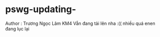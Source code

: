# pswg-updating-

Author : Trương Ngọc Lâm KM4
Vẫn đang tải lên nha :(( nhiều quá enen đang lục lại
